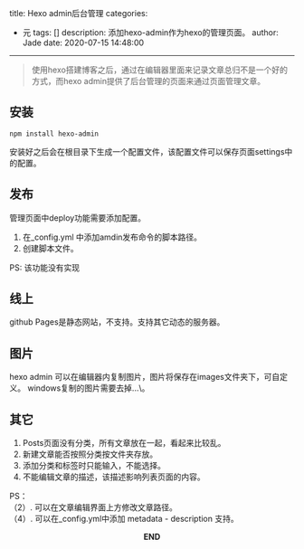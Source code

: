title: Hexo admin后台管理
categories:
  - 元
tags: []
description: 添加hexo-admin作为hexo的管理页面。
author: Jade
date: 2020-07-15 14:48:00
---

> 使用hexo搭建博客之后，通过在编辑器里面来记录文章总归不是一个好的方式，而hexo admin提供了后台管理的页面来通过页面管理文章。

## 安装
```
npm install hexo-admin
```
安装好之后会在根目录下生成一个配置文件，该配置文件可以保存页面settings中的配置。

## 发布  
管理页面中deploy功能需要添加配置。
1. 在_config.yml 中添加amdin发布命令的脚本路径。
2. 创建脚本文件。

PS: 该功能没有实现 


## 线上
github Pages是静态网站，不支持。支持其它动态的服务器。

## 图片
hexo admin 可以在编辑器内复制图片，图片将保存在images文件夹下，可自定义。
windows复制的图片需要去掉\...\。

## 其它
1. Posts页面没有分类，所有文章放在一起，看起来比较乱。
2. 新建文章能否按照分类按文件夹存放。
3. 添加分类和标签时只能输入，不能选择。
4. 不能编辑文章的描述，该描述影响列表页面的内容。

PS：  
（2）. 可以在文章编辑界面上方修改文章路径。  
（4）. 可以在_config.yml中添加 metadata - description 支持。

<p style="text-align: center"><strong>END</strong></p>